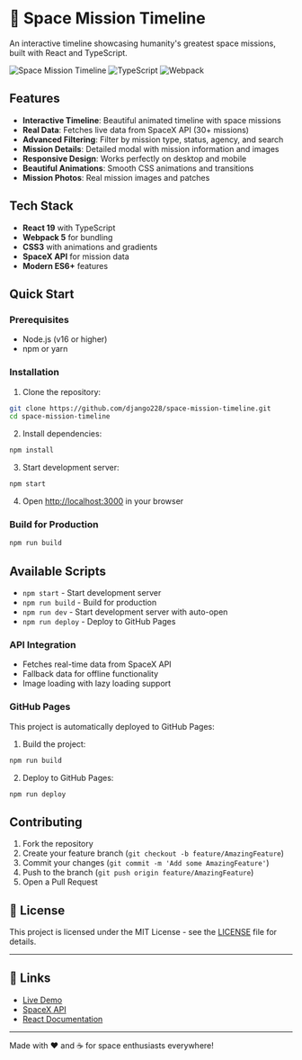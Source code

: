 # 🚀 Space Mission Timeline

An interactive timeline showcasing humanity's greatest space missions, built with React and TypeScript.

![Space Mission Timeline](https://img.shields.io/badge/React-19.1.1-blue)
![TypeScript](https://img.shields.io/badge/TypeScript-5.5.3-blue)
![Webpack](https://img.shields.io/badge/Webpack-5.101.0-blue)

## Features

- **Interactive Timeline**: Beautiful animated timeline with space missions
- **Real Data**: Fetches live data from SpaceX API (30+ missions)
- **Advanced Filtering**: Filter by mission type, status, agency, and search
- **Mission Details**: Detailed modal with mission information and images
- **Responsive Design**: Works perfectly on desktop and mobile
- **Beautiful Animations**: Smooth CSS animations and transitions
- **Mission Photos**: Real mission images and patches

## Tech Stack

- **React 19** with TypeScript
- **Webpack 5** for bundling
- **CSS3** with animations and gradients
- **SpaceX API** for mission data
- **Modern ES6+** features

## Quick Start

### Prerequisites
- Node.js (v16 or higher)
- npm or yarn

### Installation

1. Clone the repository:
```bash
git clone https://github.com/django228/space-mission-timeline.git
cd space-mission-timeline
```

2. Install dependencies:
```bash
npm install
```

3. Start development server:
```bash
npm start
```

4. Open [http://localhost:3000](http://localhost:3000) in your browser

### Build for Production

```bash
npm run build
```

## Available Scripts

- `npm start` - Start development server
- `npm run build` - Build for production
- `npm run dev` - Start development server with auto-open
- `npm run deploy` - Deploy to GitHub Pages

### API Integration
- Fetches real-time data from SpaceX API
- Fallback data for offline functionality
- Image loading with lazy loading support

### GitHub Pages
This project is automatically deployed to GitHub Pages:

1. Build the project:
```bash
npm run build
```

2. Deploy to GitHub Pages:
```bash
npm run deploy
```

## Contributing

1. Fork the repository
2. Create your feature branch (`git checkout -b feature/AmazingFeature`)
3. Commit your changes (`git commit -m 'Add some AmazingFeature'`)
4. Push to the branch (`git push origin feature/AmazingFeature`)
5. Open a Pull Request

## 📄 License

This project is licensed under the MIT License - see the [LICENSE](LICENSE) file for details.

---

## 🔗 Links

- [Live Demo](https://django228.github.io/space-mission-timeline)
- [SpaceX API](https://api.spacexdata.com)
- [React Documentation](https://react.dev)

---

Made with ❤️ and ☕ for space enthusiasts everywhere!
